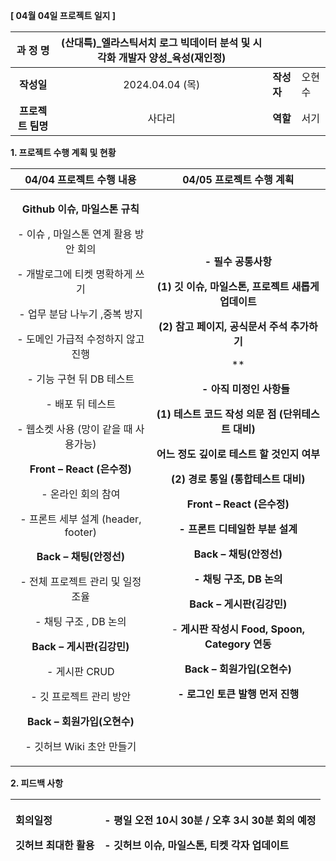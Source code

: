 ﻿**[ 04월 04일 프로젝트 일지 ]** 

|**과 정 명**|(산대특)\_엘라스틱서치 로그 빅데이터 분석 및 시각화 개발자 양성\_육성(재인정)|||
| :-: | :-: | :- | :- |
|**작성일**|2024\.04.04 (목)|**작성자**|오현수|
|**프로젝트 팀명**|사다리|**역할**|서기|

<a name="_heading=h.gjdgxs"></a>**1. 프로젝트 수행 계획 및 현황**

|**04/04 프로젝트 수행 내용**|**04/05 프로젝트 수행 계획**|
| :-: | :-: |
|<p>**Github 이슈, 마일스톤 규칙** </p><p>- 이슈 , 마일스톤 연계 활용 방안 회의 </p><p>- 개발로그에 티켓 명확하게 쓰기 </p><p>- 업무 분담 나누기 ,중복 방지 </p><p>- 도메인 가급적 수정하지 않고 진행</p><p>- 기능 구현 뒤 DB 테스트 </p><p>- 배포 뒤 테스트 </p><p>- 웹소켓 사용 (망이 같을 때 사용가능)</p><p>**Front – React (은수정)**</p><p>- 온라인 회의 참여 </p><p>- 프론트 세부 설계 (header, footer)</p><p>**Back – 채팅(안정선)**</p><p>- 전체 프로젝트 관리 및 일정 조율</p><p>- 채팅 구조 , DB 논의</p><p>**Back – 게시판(김강민)**</p><p>- 게시판 CRUD</p><p>- 깃 프로젝트 관리 방안 </p><p>**Back – 회원가입(오현수)**</p><p>- 깃허브  Wiki  초안 만들기 </p>|<p>**- 필수 공통사항** </p><p>**(1) 깃 이슈, 마일스톤, 프로젝트 새롭게 업데이트** </p><p>**(2) 참고 페이지, 공식문서 주석 추가하기**</p><p>**  </p><p>`   `**- 아직 미정인 사항들** </p><p>**(1) 테스트 코드 작성 의문 점 (단위테스트 대비)**</p><p>**어느 정도 깊이로 테스트 할 것인지 여부**</p><p>**(2) 경로 통일 (통합테스트 대비)**</p><p></p><p>**Front – React (은수정)**</p><p>**- 프론트 디테일한 부분 설계** </p><p></p><p>**Back – 채팅(안정선)**</p><p>**- 채팅 구조, DB 논의** </p><p></p><p>**Back – 게시판(김강민)**</p><p>- **게시판 작성시  Food, Spoon, Category  연동**</p><p></p><p>**Back – 회원가입(오현수)**</p><p>**- 로그인 토큰 발행 먼저 진행** </p>|

**2. 피드백 사항**

|<p>**회의일정**</p><p>**깃허브 최대한 활용**</p>|<p>**- 평일  오전 10시 30분 / 오후 3시 30분 회의 예정**</p><p>**- 깃허브 이슈, 마일스톤, 티켓 각자 업데이트** </p>|
| :- | :- |

